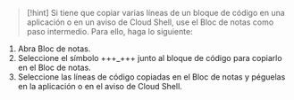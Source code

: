 > [!hint] Si tiene que copiar varias líneas de un bloque de código en una aplicación o en un aviso de Cloud Shell, use el Bloc de notas como paso intermedio. Para ello, haga lo siguiente:
>
1. Abra Bloc de notas.
1. Seleccione el símbolo +++_+++ junto al bloque de código para copiarlo en el Bloc de notas. 
1. Seleccione las líneas de código copiadas en el Bloc de notas y péguelas en la aplicación o en el aviso de Cloud Shell.
>